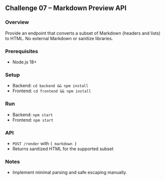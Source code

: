 ## Challenge 07 – Markdown Preview API

### Overview
Provide an endpoint that converts a subset of Markdown (headers and lists) to HTML. No external Markdown or sanitize libraries.

### Prerequisites
- Node.js 18+

### Setup
- Backend: `cd backend && npm install`
- Frontend: `cd frontend && npm install`

### Run
- Backend: `npm start`
- Frontend: `npm start`

### API
- `POST /render` with `{ markdown }`
- Returns sanitized HTML for the supported subset

### Notes
- Implement minimal parsing and safe escaping manually.
